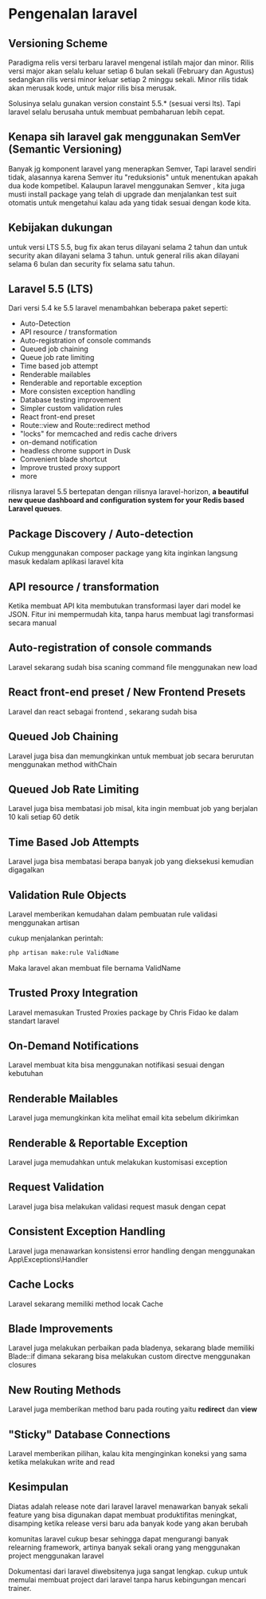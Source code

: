 # Pengenalan laravel

## Versioning Scheme

Paradigma relis versi terbaru laravel mengenal istilah major dan minor. Rilis versi major akan selalu keluar setiap 6 bulan sekali (February dan Agustus) sedangkan rilis versi minor keluar setiap 2 minggu sekali. Minor rilis tidak akan merusak kode, untuk major rilis bisa merusak.

Solusinya selalu gunakan version constaint 5.5.* (sesuai versi lts). Tapi laravel selalu berusaha untuk membuat pembaharuan lebih cepat.

## Kenapa sih laravel gak menggunakan SemVer (Semantic Versioning)

Banyak jg komponent laravel yang menerapkan Semver, Tapi laravel sendiri tidak, alasannya karena Semver itu "reduksionis" untuk menentukan apakah dua kode kompetibel. Kalaupun laravel menggunakan Semver , kita juga musti install package yang telah di upgrade dan menjalankan test suit otomatis untuk mengetahui kalau ada yang tidak sesuai dengan kode kita.

## Kebijakan dukungan

untuk versi LTS 5.5, bug fix akan terus dilayani selama 2 tahun dan untuk security akan dilayani selama 3 tahun. untuk general rilis akan dilayani selama 6 bulan dan security fix selama satu tahun.

## Laravel 5.5 (LTS)

Dari versi 5.4 ke 5.5 laravel menambahkan beberapa paket seperti:

- Auto-Detection
- API resource / transformation
- Auto-registration of console commands
- Queued job chaining
- Queue job rate limiting
- Time based job attempt
- Renderable mailables
- Renderable and reportable exception
- More consisten exception handling
- Database testing improvement
- Simpler custom validation rules
- React front-end preset
- Route::view and Route::redirect method
- "locks" for memcached and redis cache drivers
- on-demand notification
- headless chrome support in Dusk
- Convenient blade shortcut
- Improve trusted proxy support
- more

rilisnya laravel 5.5 bertepatan dengan rilisnya laravel-horizon,  **a beautiful new queue dashboard and configuration system for your Redis based Laravel queues**. 

## Package Discovery / Auto-detection

Cukup menggunakan composer package yang kita inginkan langsung masuk kedalam aplikasi laravel kita

## API resource / transformation

Ketika membuat API kita membutukan transformasi layer dari model ke JSON. Fitur ini mempermudah kita, tanpa harus membuat lagi transformasi secara manual

## Auto-registration of console commands

Laravel sekarang sudah bisa scaning command file menggunakan new load

## React front-end preset / New Frontend Presets

Laravel dan react sebagai frontend , sekarang sudah bisa

## Queued Job Chaining

Laravel juga bisa dan memungkinkan untuk membuat job secara berurutan menggunakan method withChain

## Queued Job Rate Limiting

Laravel juga bisa membatasi job misal, kita ingin membuat job yang berjalan 10 kali setiap 60 detik

## Time Based Job Attempts

Laravel juga bisa membatasi berapa banyak job yang dieksekusi kemudian digagalkan

## Validation Rule Objects

Laravel memberikan kemudahan dalam pembuatan rule validasi menggunakan artisan

cukup menjalankan perintah:

```bash
php artisan make:rule ValidName
```

Maka laravel akan membuat file bernama ValidName

## Trusted Proxy Integration

Laravel memasukan Trusted Proxies package by Chris Fidao ke dalam standart laravel

## On-Demand Notifications

Laravel membuat kita bisa menggunakan notifikasi sesuai dengan kebutuhan

## Renderable Mailables

Laravel juga memungkinkan kita melihat email kita sebelum dikirimkan

## Renderable & Reportable Exception

Laravel juga memudahkan untuk melakukan kustomisasi exception

## Request Validation

Laravel juga bisa melakukan validasi request masuk dengan cepat

## Consistent Exception Handling

Laravel juga menawarkan konsistensi error handling dengan menggunakan App\Exceptions\Handler

## Cache Locks

Laravel sekarang memiliki method locak Cache

## Blade Improvements

Laravel juga melakukan perbaikan pada bladenya, sekarang blade memiliki Blade::if dimana sekarang bisa melakukan custom directve menggunakan closures

## New Routing Methods

Laravel juga memberikan method baru pada routing yaitu **redirect** dan **view**

## "Sticky" Database Connections

Laravel memberikan pilihan, kalau kita menginginkan koneksi yang sama ketika melakukan write and read

## Kesimpulan

Diatas adalah release note dari laravel
laravel menawarkan banyak sekali feature yang bisa digunakan dapat membuat produktifitas meningkat, disamping ketika release versi baru ada banyak kode yang akan berubah

komunitas laravel cukup besar sehingga dapat mengurangi banyak relearning framework, artinya banyak sekali orang yang menggunakan project menggunakan laravel

Dokumentasi dari laravel diwebsitenya juga sangat lengkap. cukup untuk memulai membuat project dari laravel tanpa harus kebingungan mencari trainer.

